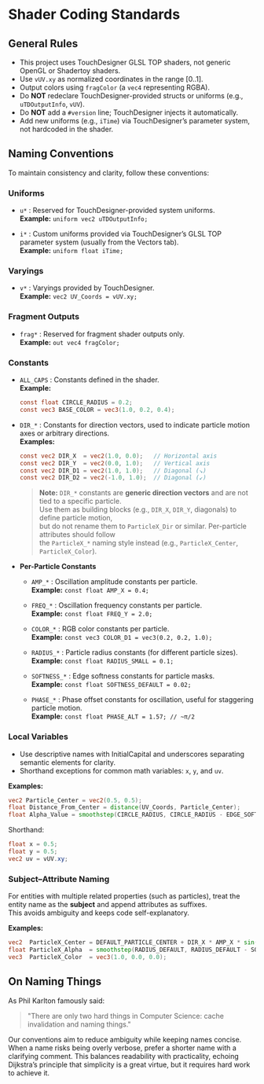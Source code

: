 # Shader Coding Standards

## General Rules

- This project uses TouchDesigner GLSL TOP shaders, not generic OpenGL or Shadertoy shaders.
- Use `vUV.xy` as normalized coordinates in the range [0..1].
- Output colors using `fragColor` (a `vec4` representing RGBA).
- Do **NOT** redeclare TouchDesigner-provided structs or uniforms (e.g., `uTDOutputInfo`, `vUV`).
- Do **NOT** add a `#version` line; TouchDesigner injects it automatically.
- Add new uniforms (e.g., `iTime`) via TouchDesigner’s parameter system, not hardcoded in the shader.

## Naming Conventions

To maintain consistency and clarity, follow these conventions:

### Uniforms

- `u*` : Reserved for TouchDesigner-provided system uniforms.  
  **Example:** `uniform vec2 uTDOutputInfo;`

- `i*` : Custom uniforms provided via TouchDesigner’s GLSL TOP parameter system (usually from the Vectors tab).  
  **Example:** `uniform float iTime;`

### Varyings

- `v*` : Varyings provided by TouchDesigner.  
  **Example:** `vec2 UV_Coords = vUV.xy;`

### Fragment Outputs

- `frag*` : Reserved for fragment shader outputs only.  
  **Example:** `out vec4 fragColor;`

### Constants

- `ALL_CAPS` : Constants defined in the shader.  
  **Example:**  
  ```glsl
  const float CIRCLE_RADIUS = 0.2;
  const vec3 BASE_COLOR = vec3(1.0, 0.2, 0.4);
  ```

- `DIR_*` : Constants for direction vectors, used to indicate particle motion axes or arbitrary directions.  
  **Examples:**  
  ```glsl
  const vec2 DIR_X  = vec2(1.0, 0.0);   // Horizontal axis
  const vec2 DIR_Y  = vec2(0.0, 1.0);   // Vertical axis
  const vec2 DIR_D1 = vec2(1.0, 1.0);   // Diagonal (↘)
  const vec2 DIR_D2 = vec2(-1.0, 1.0);  // Diagonal (↙)
  ```
  > **Note:** `DIR_*` constants are **generic direction vectors** and are not tied to a specific particle.  
  Use them as building blocks (e.g., `DIR_X`, `DIR_Y`, diagonals) to define particle motion,  
  but do not rename them to `ParticleX_Dir` or similar. Per-particle attributes should follow  
  the `ParticleX_*` naming style instead (e.g., `ParticleX_Center`, `ParticleX_Color`).

- **Per-Particle Constants**  
  - `AMP_*` : Oscillation amplitude constants per particle.  
    **Example:** `const float AMP_X = 0.4;`

  - `FREQ_*` : Oscillation frequency constants per particle.  
    **Example:** `const float FREQ_Y = 2.0;`

  - `COLOR_*` : RGB color constants per particle.  
    **Example:** `const vec3 COLOR_D1 = vec3(0.2, 0.2, 1.0);`

  - `RADIUS_*` : Particle radius constants (for different particle sizes).  
    **Example:** `const float RADIUS_SMALL = 0.1;`

  - `SOFTNESS_*` : Edge softness constants for particle masks.  
    **Example:** `const float SOFTNESS_DEFAULT = 0.02;`

  - `PHASE_*` : Phase offset constants for oscillation, useful for staggering particle motion.  
    **Example:** `const float PHASE_ALT = 1.57; // ~π/2`

### Local Variables

- Use descriptive names with InitialCapital and underscores separating semantic elements for clarity.  
- Shorthand exceptions for common math variables: `x`, `y`, and `uv`.

**Examples:**

```glsl
vec2 Particle_Center = vec2(0.5, 0.5);
float Distance_From_Center = distance(UV_Coords, Particle_Center);
float Alpha_Value = smoothstep(CIRCLE_RADIUS, CIRCLE_RADIUS - EDGE_SOFTNESS, Distance_From_Center);
```

Shorthand:

```glsl
float x = 0.5;
float y = 0.5;
vec2 uv = vUV.xy;
```

### Subject–Attribute Naming

For entities with multiple related properties (such as particles), treat the entity name as the **subject** and append attributes as suffixes.  
This avoids ambiguity and keeps code self-explanatory.

**Examples:**
```glsl
vec2  ParticleX_Center = DEFAULT_PARTICLE_CENTER + DIR_X * AMP_X * sin(iTime);
float ParticleX_Alpha  = smoothstep(RADIUS_DEFAULT, RADIUS_DEFAULT - SOFTNESS_DEFAULT, distance(UV_Coords, ParticleX_Center));
vec3  ParticleX_Color  = vec3(1.0, 0.0, 0.0);
```

## On Naming Things

As Phil Karlton famously said:

> "There are only two hard things in Computer Science: cache invalidation and naming things."

Our conventions aim to reduce ambiguity while keeping names concise. When a name risks being overly verbose, prefer a shorter name with a clarifying comment. This balances readability with practicality, echoing Dijkstra’s principle that simplicity is a great virtue, but it requires hard work to achieve it.